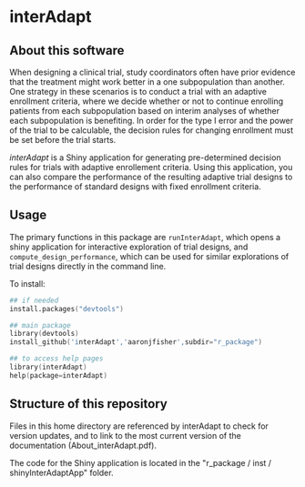 interAdapt
==========



About this software
----------

When designing a clinical trial, study coordinators often have prior evidence that the treatment might work better in a one subpopulation than another. One strategy in these scenarios is to conduct a trial with an adaptive enrollment criteria, where we decide whether or not to continue enrolling patients from each subpopulation based on interim analyses of whether each subpopulation is benefiting. In order for the type I error and the power of the trial to be calculable, the decision rules for changing enrollment must be set before the trial starts. 


<i>interAdapt</i> is a Shiny application for generating pre-determined decision rules for trials with adaptive enrollement criteria. Using this application, you can also compare the performance of the resulting adaptive trial designs to the performance of standard designs with fixed enrollment criteria.

Usage
------------

The primary functions in this package are `runInterAdapt`, which opens a shiny application for interactive exploration of trial designs, and `compute_design_performance`, which can be used for similar explorations of trial designs directly in the command line.


To install:
```S
## if needed
install.packages("devtools")

## main package
library(devtools)
install_github('interAdapt','aaronjfisher',subdir="r_package")

## to access help pages
library(interAdapt)
help(package=interAdapt)
``` 


Structure of this repository
------------

Files in this home directory are referenced by interAdapt to check for version updates, and to link to the most current version of the documentation (About_interAdapt.pdf). 

The code for the Shiny application is located in the "r_package / inst / shinyInterAdaptApp" folder.

